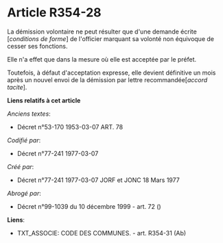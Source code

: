 # Article R354-28

La démission volontaire ne peut résulter que d'une demande écrite [*conditions de forme*] de l'officier marquant sa volonté
non équivoque de cesser ses fonctions.

Elle n'a effet que dans la mesure où elle est acceptée par le préfet.

Toutefois, à défaut d'acceptation expresse, elle devient définitive un mois après un nouvel envoi de la démission par lettre
recommandée[*accord tacite*].

**Liens relatifs à cet article**

_Anciens textes_:

  - Décret n°53-170 1953-03-07 ART. 78

_Codifié par_:

  - Décret n°77-241 1977-03-07

_Créé par_:

  - Décret n°77-241 1977-03-07 JORF et JONC 18 Mars 1977

_Abrogé par_:

  - Décret n°99-1039 du 10 décembre 1999 - art. 72 ()

**Liens**:

  - TXT_ASSOCIE: CODE DES COMMUNES. - art. R354-31 (Ab)
